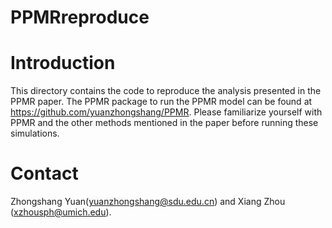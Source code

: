 # PPMRreproduce

# Introduction

This directory contains the code to reproduce the analysis presented in the PPMR paper.
The PPMR package to run the PPMR model can be found at https://github.com/yuanzhongshang/PPMR.
Please familiarize yourself with PPMR and the other methods mentioned in the paper before running these simulations.

# Contact
Zhongshang Yuan(yuanzhongshang@sdu.edu.cn) and Xiang Zhou (xzhousph@umich.edu).
